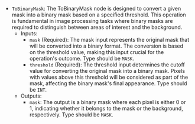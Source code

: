 - `ToBinaryMask`: The ToBinaryMask node is designed to convert a given mask into a binary mask based on a specified threshold. This operation is fundamental in image processing tasks where binary masks are required to distinguish between areas of interest and the background.
    - Inputs:
        - `mask` (Required): The mask input represents the original mask that will be converted into a binary format. The conversion is based on the threshold value, making this input crucial for the operation's outcome. Type should be `MASK`.
        - `threshold` (Required): The threshold input determines the cutoff value for converting the original mask into a binary mask. Pixels with values above this threshold will be considered as part of the mask, affecting the binary mask's final appearance. Type should be `INT`.
    - Outputs:
        - `mask`: The output is a binary mask where each pixel is either 0 or 1, indicating whether it belongs to the mask or the background, respectively. Type should be `MASK`.

